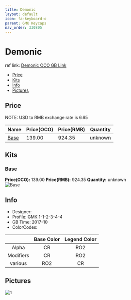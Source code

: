 ```yaml
---
title: Demonic
layout: default
icon: fa-keyboard-o
parent: GMK Keycaps
nav_order: 330805
---
```


# Demonic

ref link: [Demonic OCO GB Link](https://www.originativeco.com/products/demonic)

* [Price](#price)
* [Kits](#kits)
* [Info](#info)
* [Pictures](#pictures)


## Price  
NOTE: USD to RMB exchange rate is 6.65

| Name          | Price(OCO)    |  Price(RMB) | Quantity |
| ------------- | ------------ |  ---------- | -------- |
|[Base](#base)|139.00|924.35|unknown|


## Kits
### Base
**Price(OCO):** 139.00    **Price(RMB):** 924.35    **Quantity:** unknown  
<img src="{{ 'assets/images/gmk-keycaps/demonic/kits_pics/base.png' | relative_url }}" alt="Base" class="image featured">


## Info
* Designer: 
* Profile: GMK 1-1-2-3-4-4
* GB Time: 2017-10
* ColorCodes: 

| |Base Color     | Legend Color
| :-------------: | :-------------: | :------------:
|Alpha|CR|RO2
|Modifiers|CR|RO2
|various|RO2|CR


## Pictures
<img src="{{ 'assets/images/gmk-keycaps/demonic/rendering_pics/1.jpg' | relative_url }}" alt="1" class="image featured">
